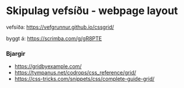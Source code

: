 # Skipulag vefsíðu - webpage layout

vefsíða: https://vefgrunnur.github.io/cssgrid/

byggt á: https://scrimba.com/g/gR8PTE

### Bjargir

* https://gridbyexample.com/
* https://tympanus.net/codrops/css_reference/grid/
* https://css-tricks.com/snippets/css/complete-guide-grid/
